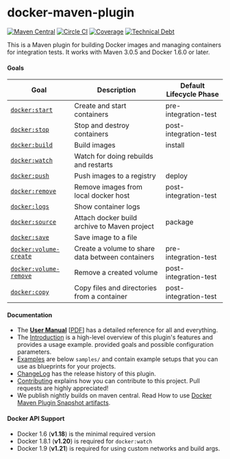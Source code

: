 # docker-maven-plugin

[![Maven Central](https://maven-badges.herokuapp.com/maven-central/io.fabric8/docker-maven-plugin/badge.svg?style=flat)](https://maven-badges.herokuapp.com/maven-central/io.fabric8/docker-maven-plugin/)
[![Circle CI](https://circleci.com/gh/fabric8io/docker-maven-plugin/tree/master.svg?style=shield)](https://circleci.com/gh/fabric8io/docker-maven-plugin/tree/master)
[![Coverage](https://sonarcloud.io/api/project_badges/measure?project=fabric8io_docker-maven-plugin&metric=coverage)](https://sonarcloud.io/summary/new_code?id=fabric8io_docker-maven-plugin)
[![Technical Debt](https://sonarcloud.io/api/project_badges/measure?project=fabric8io_docker-maven-plugin&metric=sqale_index)](https://sonarcloud.io/summary/new_code?id=fabric8io_docker-maven-plugin)

This is a Maven plugin for building Docker images and managing containers for integration tests.
It works with Maven 3.0.5 and Docker 1.6.0 or later.

#### Goals

| Goal                                                                                            | Description                                      | Default Lifecycle Phase |
| ----------------------------------------------------------------------------------------------- | ------------------------------------------------ | ----------------------- |
| [`docker:start`](https://fabric8io.github.io/docker-maven-plugin/#docker:start)                 | Create and start containers                      | pre-integration-test    |
| [`docker:stop`](https://fabric8io.github.io/docker-maven-plugin/#docker:stop)                   | Stop and destroy containers                      | post-integration-test   |
| [`docker:build`](https://fabric8io.github.io/docker-maven-plugin/#docker:build)                 | Build images                                     | install                 |
| [`docker:watch`](https://fabric8io.github.io/docker-maven-plugin/#docker:watch)                 | Watch for doing rebuilds and restarts            |                         |
| [`docker:push`](https://fabric8io.github.io/docker-maven-plugin/#docker:push)                   | Push images to a registry                        | deploy                  |
| [`docker:remove`](https://fabric8io.github.io/docker-maven-plugin/#docker:remove)               | Remove images from local docker host             | post-integration-test   |
| [`docker:logs`](https://fabric8io.github.io/docker-maven-plugin/#docker:logs)                   | Show container logs                              |                         |
| [`docker:source`](https://fabric8io.github.io/docker-maven-plugin/#docker:source)               | Attach docker build archive to Maven project     | package                 |
| [`docker:save`](https://fabric8io.github.io/docker-maven-plugin/#docker:save)                   | Save image to a file                             |                         |
| [`docker:volume-create`](https://fabric8io.github.io/docker-maven-plugin/#docker:volume-create) | Create a volume to share data between containers | pre-integration-test    |
| [`docker:volume-remove`](https://fabric8io.github.io/docker-maven-plugin/#docker:volume-remove) | Remove a created volume                          | post-integration-test   |
| [`docker:copy`](https://fabric8io.github.io/docker-maven-plugin/#docker:copy)                   | Copy files and directories from a container      | post-integration-test   |

#### Documentation

* The **[User Manual](https://fabric8io.github.io/docker-maven-plugin)** [[PDF](https://fabric8io.github.io/docker-maven-plugin/docker-maven-plugin.pdf)] has a detailed reference for all and everything.
* The [Introduction](doc/intro.md) is a high-level
  overview of this plugin's features and provides a usage example.
  provided goals and possible configuration parameters.
* [Examples](doc/examples.md) are below `samples/` and contain example
  setups that you can use as blueprints for your projects.
* [ChangeLog](doc/changelog.md) has the release history of this plugin.
* [Contributing](CONTRIBUTING.md) explains how you can contribute to this project. Pull requests are highly appreciated!
* We publish nightly builds on maven central. Read How to use [Docker Maven Plugin Snapshot artifacts](./doc/HowToUseDockerMavenPluginSnapshotArtifacts.md).


#### Docker API Support

* Docker 1.6 (**v1.18**) is the minimal required version
* Docker 1.8.1 (**v1.20**) is required for `docker:watch`
* Docker 1.9 (**v1.21**) is required for using custom networks and build args.
